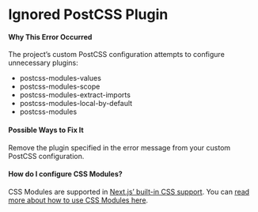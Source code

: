 Ignored PostCSS Plugin
======================

#### Why This Error Occurred

The project’s custom PostCSS configuration attempts to configure unnecessary plugins:

-   postcss-modules-values
-   postcss-modules-scope
-   postcss-modules-extract-imports
-   postcss-modules-local-by-default
-   postcss-modules

#### Possible Ways to Fix It

Remove the plugin specified in the error message from your custom PostCSS configuration.

#### How do I configure CSS Modules?

CSS Modules are supported in [Next.js’ built-in CSS support](https://nextjs.org/docs/advanced-features/customizing-postcss-config). You can [read more about how to use CSS Modules here](https://nextjs.org/docs/advanced-features/customizing-postcss-config).
